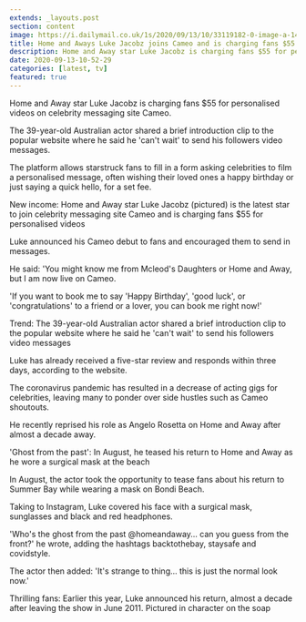 ```yaml
---
extends: _layouts.post
section: content
image: https://i.dailymail.co.uk/1s/2020/09/13/10/33119182-0-image-a-14_1599987919463.jpg 
title: Home and Aways Luke Jacobz joins Cameo and is charging fans $55 for personalised videos 
description: Home and Away star Luke Jacobz is charging fans $55 for personalised videos on celebrity messaging site Cameo. 
date: 2020-09-13-10-52-29 
categories: [latest, tv] 
featured: true 
--- 
```

Home and Away star Luke Jacobz is charging fans $55 for personalised videos on celebrity messaging site Cameo.

The 39-year-old Australian actor shared a brief introduction clip to the popular website where he said he 'can't wait' to send his followers video messages.

The platform allows starstruck fans to fill in a form asking celebrities to film a personalised message, often wishing their loved ones a happy birthday or just saying a quick hello, for a set fee.  

New income: Home and Away star Luke Jacobz (pictured) is the latest star to join celebrity messaging site Cameo and is charging fans $55 for personalised videos

Luke announced his Cameo debut to fans and encouraged them to send in messages. 

He said: 'You might know me from Mcleod's Daughters or Home and Away, but I am now live on Cameo.

'If you want to book me to say 'Happy Birthday', 'good luck', or 'congratulations' to a friend or a lover, you can book me right now!' 

Trend: The 39-year-old Australian actor shared a brief introduction clip to the popular website where he said he 'can't wait' to send his followers video messages

Luke has already received a five-star review and responds within three days, according to the website.  

The coronavirus pandemic has resulted in a decrease of acting gigs for celebrities, leaving many to ponder over side hustles such as Cameo shoutouts. 

He recently reprised his role as Angelo Rosetta on Home and Away after almost a decade away. 

'Ghost from the past': In August, he teased his return to Home and Away as he wore a surgical mask at the beach 

In August, the actor took the opportunity to tease fans about his return to Summer Bay while wearing a mask on Bondi Beach. 

Taking to Instagram, Luke covered his face with a surgical mask, sunglasses and black and red headphones.   

'Who's the ghost from the past @homeandaway... can you guess from the front?' he wrote, adding the hashtags backtothebay, staysafe and covidstyle.   

The actor then added: 'It's strange to thing... this is just the normal look now.' 

Thrilling fans: Earlier this year, Luke announced his return, almost a decade after leaving the show in June 2011. Pictured in character on the soap 

